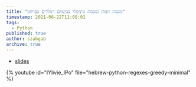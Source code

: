 ```yaml
---
title: "מכמת חמדן ומכמת מינימלי בביטוים רגולרים בפייתון"
timestamp: 2021-06-22T11:08:01
tags:
  - Python
published: true
author: szabgab
archive: true
---
```



* [slides](https://code-maven.com/slides/python-programming/greedy-quantifiers)

{% youtube id="IYlivie_IPo" file="hebrew-python-regexes-greedy-minimal" %}

